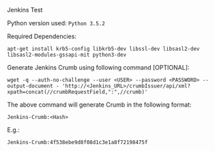 Jenkins Test

Python version used: `Python 3.5.2`

Required Dependencies:

`apt-get install krb5-config libkrb5-dev libssl-dev libsasl2-dev libsasl2-modules-gssapi-mit python3-dev`


Generate Jenkins Crumb using following command [OPTIONAL]:

`wget -q --auth-no-challenge --user <USER> --password <PASSWORD> --output-document - 'http://<Jenkins_URL>/crumbIssuer/api/xml?xpath=concat(//crumbRequestField,":",//crumb)'`

The above command will generate Crumb in the following format:

`Jenkins-Crumb:<Hash>`

E.g.:

`Jenkins-Crumb:4f538ebe9d8f08d1c3e1a8f72198475f`




